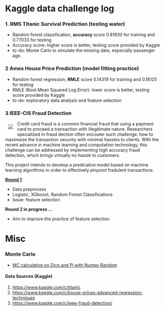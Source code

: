 # Kaggle data challenge log
### 1. RMS Titanic Survival Prediction (testing water)
- Random forest classification, **accuracy** score 0.81930 for training and 0.77033 for testing
- Accuracy score: higher score is better, testing score provided by Kaggle
- to-do: Monte Carlo to simulate the missing data, especially passenger age.
### 2 Ames House Price Prediction (model fitting practice)
- Random forest regression, **RMLE** score 0.14319 for training and 0.18125 for testing 
- RMLE (Root Mean Squared Log Error): lower score is better, testing score provided by Kaggle
- to-do: exploratory data analysis and feature selection
### 3 IEEE-CIS Fraud Detection
<img src="https://github.com/er1czz/kaggle/blob/master/unsplash_transaction.JPG?raw=true" align = "left" style = "border:10px solid white">  

Credit card fraud is a common financial fraud that using a payment card to proceed a transaction with illegitimate nature. Researchers specialized in fraud dection often encouter such challenge: how to maximaize the transaction security with minimal hassles to clients. With the recent advance in machine learning and computation technology, this challenge can be addressed by implementing high accuracy fraud detection, which brings virtually no hassle to customers.       

This project intends to develop a predicative model based on machine learning algorithms in order to effectively pinpoint fradulent transactions. 

[<b>Round 1</b>](https://github.com/er1czz/kaggle/blob/master/Fraud_Detection_fullset.ipynb): 
- Data preprocess
- Logistic, XGboost, Random Forest Classifications
- Issue: feature selection  

<b>Round 2 in progress ... </b>
- Aim to improve the practice of feature selection

# Misc
### Monte Carlo
- [MC calculation on Dice and Pi with Numpy Random](https://github.com/er1czz/kaggle/blob/master/Monte%20Carlo's%20Dice%20and%20Pi.ipynb)

#### Data Sources (Kaggle)  
1. https://www.kaggle.com/c/titanic  
2. https://www.kaggle.com/c/house-prices-advanced-regression-techniques  
3. https://www.kaggle.com/c/ieee-fraud-detection/  
